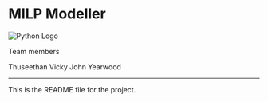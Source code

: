 # MILP Modeller

![Python Logo](https://www.python.org/static/community_logos/python-logo.png "Sample inline image")

Team members

Thuseethan
Vicky
John Yearwood


----

This is the README file for the project.

